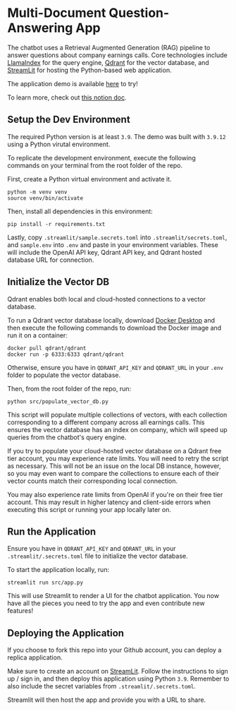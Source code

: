 # Multi-Document Question-Answering App

The chatbot uses a Retrieval Augmented Generation (RAG) pipeline to answer questions about company earnings calls. Core technologies include [LlamaIndex](https://docs.llamaindex.ai/en/stable) for the query engine, [Qdrant](https://qdrant.tech) for the vector database, and [StreamLit](https://share.streamlit.io/) for hosting the Python-based web application.

The application demo is available [here](https://avasisht23-rag-demo.streamlit.app/) to try!

To learn more, check out [this notion doc](https://ultra-blarney-71a.notion.site/RFC-Document-Based-Q-A-Chatbot-d0fb35d64e794326a31ae4b45eb120e5?pvs=4).

## Setup the Dev Environment

The required Python version is at least `3.9`. The demo was built with `3.9.12` using a Python virutal environment.

To replicate the development environment, execute the following commands on your terminal from the root folder of the repo.

First, create a Python virtual environment and activate it.
```
python -m venv venv
source venv/bin/activate
```

Then, install all dependencies in this environment:
```
pip install -r requirements.txt
```

Lastly, copy `.streamlit/sample.secrets.toml` into `.streamlit/secrets.toml`, and `sample.env` into `.env` and paste in your environment variables. These will include the OpenAI API key, Qdrant API key, and Qdrant hosted database URL for connection.

## Initialize the Vector DB

Qdrant enables both local and cloud-hosted connections to a vector database. 

To run a Qdrant vector database locally, download [Docker Desktop](https://www.docker.com/products/docker-desktop/) and then execute the following commands to download the Docker image and run it on a container:

```
docker pull qdrant/qdrant
docker run -p 6333:6333 qdrant/qdrant
```

Otherwise, ensure you have in `QDRANT_API_KEY` and `QDRANT_URL` in your `.env` folder to populate the vector database.

Then, from the root folder of the repo, run:
```
python src/populate_vector_db.py
```

This script will populate multiple collections of vectors, with each collection corresponding to a different company across all earnings calls. This ensures the vector database has an index on company, which will speed up queries from the chatbot's query engine.

If you try to populate your cloud-hosted vector database on a Qdrant free tier account, you may experience rate limits. You will need to retry the script as necessary. This will not be an issue on the local DB instance, however, so you may even want to compare the collections to ensure each of their vector counts match their corresponding local connection.

You may also experience rate limits from OpenAI if you're on their free tier account. This may result in higher latency and client-side errors when executing this script or running your app locally later on.

## Run the Application

Ensure you have in `QDRANT_API_KEY` and `QDRANT_URL` in your `.streamlit/.secrets.toml` file to initialize the vector database.

To start the application locally, run:
```
streamlit run src/app.py
```

This will use Streamlit to render a UI for the chatbot application. You now have all the pieces you need to try the app and even contribute new features!

## Deploying the Application

If you choose to fork this repo into your Github account, you can deploy a replica application.

Make sure to create an account on [StreamLit](https://share.streamlit.io/). Follow the instructions to sign up / sign in, and then deploy this application using Python `3.9`. Remember to also include the secret variables from `.streamlit/.secrets.toml`.

Streamlit will then host the app and provide you with a URL to share.
